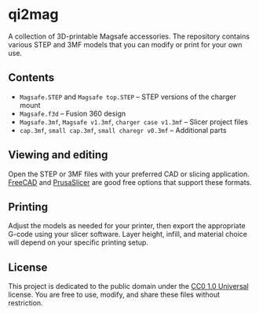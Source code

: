 # qi2mag

A collection of 3D-printable Magsafe accessories. The repository contains
various STEP and 3MF models that you can modify or print for your own use.

## Contents

- `Magsafe.STEP` and `Magsafe top.STEP` – STEP versions of the charger mount
- `Magsafe.f3d` – Fusion 360 design
- `Magsafe.3mf`, `Magsafe v1.3mf`, `charger case v1.3mf` – Slicer project files
- `cap.3mf`, `small cap.3mf`, `small charegr v0.3mf` – Additional parts

## Viewing and editing

Open the STEP or 3MF files with your preferred CAD or slicing application.
[FreeCAD](https://www.freecad.org/) and
[PrusaSlicer](https://www.prusa3d.com/page/prusaslicer_424/) are good free
options that support these formats.

## Printing

Adjust the models as needed for your printer, then export the appropriate
G-code using your slicer software. Layer height, infill, and material choice
will depend on your specific printing setup.

## License

This project is dedicated to the public domain under the
[CC0 1.0 Universal](LICENSE) license. You are free to use, modify, and
share these files without restriction.
